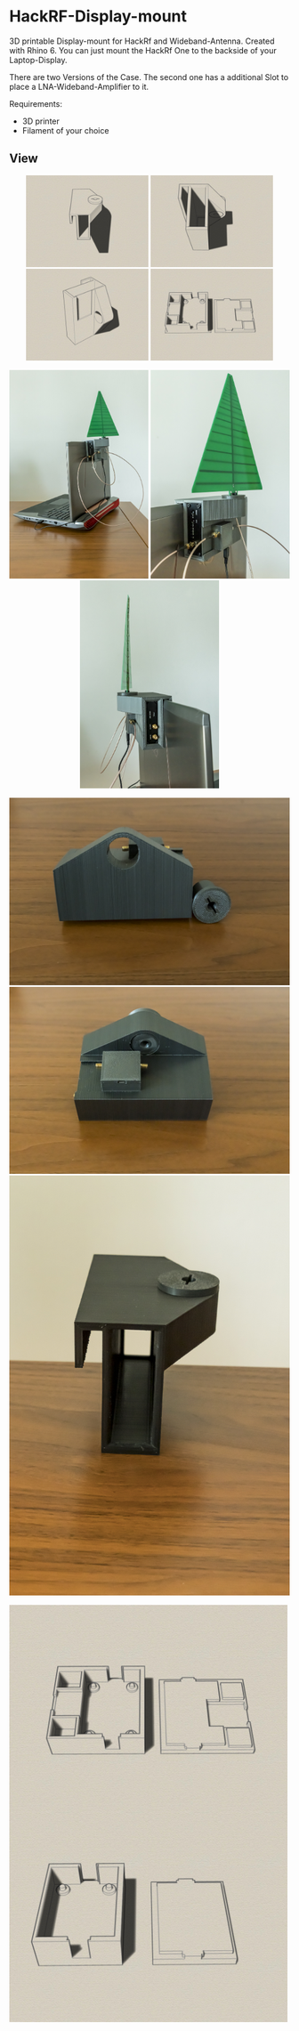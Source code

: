 # HackRF-Display-mount
3D printable Display-mount for HackRf and Wideband-Antenna. Created with Rhino 6.
You can just mount the HackRf One to the backside of your Laptop-Display.

There are two Versions of the Case. The second one has a additional Slot to place 
a LNA-Wideband-Amplifier to it. 

Requirements:
* 3D printer 
* Filament of your choice

## View
<p align="center">
<img src="iso1.jpg" width="220"> 
<img src="iso2.jpg" width="220">
<img src="HackRF-b-iso1.jpg" width="220">
<img src="Wideband2b-iso1.jpg" width="220">
</p>  
<p align="center">
<img src="20200317-DSC04998.jpg" width="250"> 
<img src="20200317-DSC05001.jpg" width="250"> 
<img src="20200317-DSC05002.jpg" width="250"> 
</p>
<p align="center">
<img src="20200317-DSC05004.jpg" hight="200"> 
<img src="20200317-DSC05006.jpg" hight="200"> 
<img src="20200317-DSC05012.jpg" hight="200"> 
</p>
<img src="Wideband2-iso1.jpg" width="500" align="center"> 
<img src="Wideband3-iso1.jpg" width="500" align="center"> 
